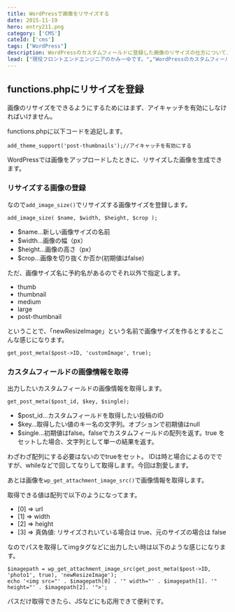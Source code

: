```yaml
---
title: WordPressで画像をリサイズする
date: 2015-11-19
hero: entry211.png
category: ['CMS']
cateId: ['cms']
tags: ["WordPress"]
description: WordPressのカスタムフィールドに登録した画像のリサイズの仕方についてメモっておきます。
lead: ["現役フロントエンドエンジニアのかみーゆです。","WordPressのカスタムフィールドに登録した画像のリサイズの仕方についてメモっておきます。"]
---
```

## functions.phpにリサイズを登録
画像のリサイズをできるようにするためにはまず、アイキャッチを有効にしなければいけません。

functions.phpに以下コードを追記します。
```
add_theme_support('post-thumbnails');//アイキャッチを有効にする
```
WordPressでは画像をアップロードしたときに、リサイズした画像を生成できます。

### リサイズする画像の登録
なので`add_image_size()`でリサイズする画像サイズを登録します。

`add_image_size( $name, $width, $height, $crop );`

* $name…新しい画像サイズの名前
* $width…画像の幅（px）
* $height…画像の高さ（px）
* $crop…画像を切り抜くか否か(初期値はfalse)

ただ、画像サイズ名に予約名があるのでそれ以外で指定します。

* thumb
* thumbnail
* medium
* large
* post-thumbnail

ということで、「newResizeImage」という名前で画像サイズを作るとするとこんな感じになります。

```
get_post_meta($post->ID, 'customImage', true);
```

### カスタムフィールドの画像情報を取得
出力したいカスタムフィールドの画像情報を取得します。

`get_post_meta($post_id, $key, $single);`

* $post_id…カスタムフィールドを取得したい投稿のID
* $key…取得したい値のキー名の文字列。オプションで初期値はnull
* $single…初期値はfalse。falseでカスタムフィールドの配列を返す。true をセットした場合、文字列として単一の結果を返す。

わざわざ配列にする必要はないのでtrueをセット。
IDは時と場合によるのでですが、whileなどで回してなりして取得します。今回は割愛します。

あとは画像を`wp_get_attachment_image_src()`で画像情報を取得します。

取得できる値は配列で以下のようになってます。

* [0] => url
* [1] => width
* [2] => height
* [3] => 真偽値: リサイズされいている場合は true、元のサイズの場合は false

なのでパスを取得してimgタグなどに出力したい時は以下のような感じになります。
```
$imagepath = wp_get_attachment_image_src(get_post_meta($post->ID, 'photo1', true), 'newResizeImage');
echo '<img src="' . $imagepath[0] . '" width="' . $imagepath[1]. '" height="' . $imagepath[2]. '">';
```
パスだけ取得できたら、JSなどにも応用できて便利です。

